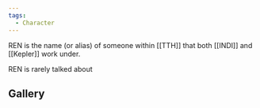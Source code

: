 ```yaml
---
tags:
  - Character
---
```

REN is the name (or alias) of someone within [[TTH]] that both [[INDI]] and [[Kepler]] work under.

REN is rarely talked about



## Gallery
